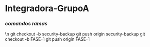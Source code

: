 # Integradora-GrupoA

### ***comandos ramas***
\n
git checkout -b security-backup
git push origin security-backup
git checkout -b FASE-1
git push origin FASE-1
